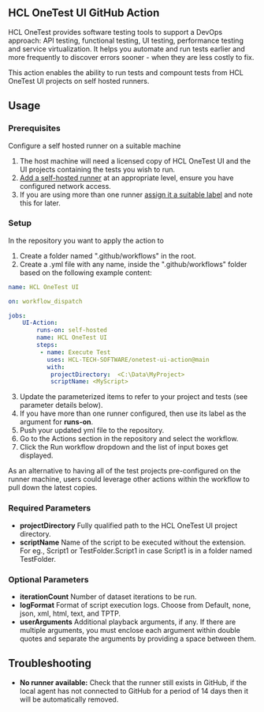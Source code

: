 ## HCL OneTest UI GitHub Action
HCL OneTest provides software testing tools to support a DevOps approach: API testing, functional testing, UI testing, performance testing and service virtualization. It helps you automate and run tests earlier and more frequently to discover errors sooner - when they are less costly to fix.

This action enables the ability to run tests and compount tests from HCL OneTest UI projects on self hosted runners.

## Usage

### Prerequisites

Configure a self hosted runner on a suitable machine
1. The host machine will need a licensed copy of HCL OneTest UI and the UI projects containing the tests you wish to run.
2. [Add a self-hosted runner](https://docs.github.com/en/actions/hosting-your-own-runners/adding-self-hosted-runners) at an appropriate level, ensure you have configured network access.
3. If you are using more than one runner [assign it a suitable label](https://docs.github.com/en/actions/hosting-your-own-runners/using-labels-with-self-hosted-runners) and note this for later.

### Setup
In the repository you want to apply the action to
1. Create a folder named ".github/workflows" in the root.
2. Create a .yml file with any name, inside the ".github/workflows" folder based on the following example content:

```yaml
name: HCL OneTest UI

on: workflow_dispatch

jobs:
    UI-Action:
        runs-on: self-hosted
        name: HCL OneTest UI
        steps:
         - name: Execute Test
           uses: HCL-TECH-SOFTWARE/onetest-ui-action@main
           with:
            projectDirectory:  <C:\Data\MyProject>
            scriptName: <MyScript>
```

3. Update the parameterized items to refer to your project and tests (see parameter details below).
4. If you have more than one runner configured, then use its label as the argument for **runs-on**.
5. Push your updated yml file to the repository.
6. Go to the Actions section in the repository and select the workflow.
7. Click the Run workflow dropdown and the list of input boxes get displayed.

As an alternative to having all of the test projects pre-configured on the runner machine, users could leverage other actions within the workflow to pull down the latest copies. 

### Required Parameters

- **projectDirectory** Fully qualified path to the HCL OneTest UI project directory.
- **scriptName** Name of the script to be executed without the extension. For eg., Script1 or TestFolder.Script1 in case Script1 is in a folder named TestFolder.

### Optional Parameters
- **iterationCount** Number of dataset iterations to be run.
- **logFormat** Format of script execution logs. Choose from Default, none, json, xml, html, text, and TPTP.
- **userArguments** Additional playback arguments, if any. If there are multiple arguments, you must enclose each argument within double quotes and separate the arguments by providing a space between them.

## Troubleshooting
- **No runner available:** Check that the runner still exists in GitHub, if the local agent has not connected to GitHub for a period of 14 days then it will be automatically removed.
